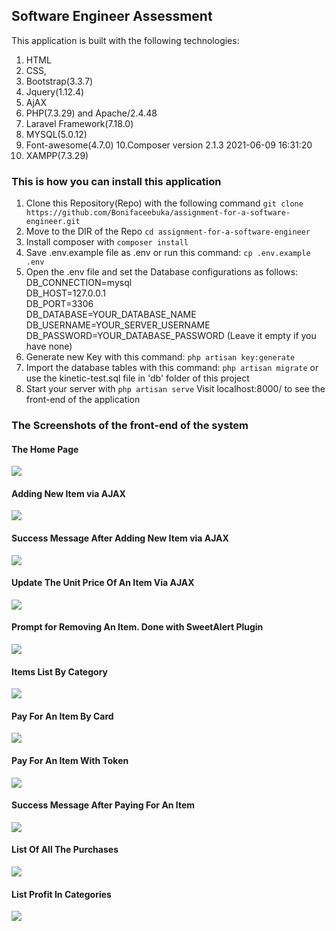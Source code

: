 ## Software Engineer Assessment
This application is built with the following technologies:
1. HTML
2. CSS,
3. Bootstrap(3.3.7)
4. Jquery(1.12.4)
5. AjAX
6. PHP(7.3.29) and Apache/2.4.48
7. Laravel Framework(7.18.0)
7. MYSQL(5.0.12)
9. Font-awesome(4.7.0)
10.Composer version 2.1.3 2021-06-09 16:31:20
11. XAMPP(7.3.29)


### This is how you can install this application
1. Clone this Repository(Repo) with the following command `git clone https://github.com/Bonifaceebuka/assignment-for-a-software-engineer.git`
2. Move to the DIR of the Repo `cd assignment-for-a-software-engineer`
3. Install composer with `composer install`
4. Save .env.example file as .env or run this command: `cp .env.example .env`
5.	Open the .env file and set the Database configurations as follows:<br>
	DB_CONNECTION=mysql<br>
	DB_HOST=127.0.0.1<br>
	DB_PORT=3306<br>
	DB_DATABASE=YOUR_DATABASE_NAME<br>
	DB_USERNAME=YOUR_SERVER_USERNAME<br>
	DB_PASSWORD=YOUR_DATABASE_PASSWORD (Leave it empty if you have none)<br>
6. Generate new Key with this command: `php artisan key:generate`
7. Import the database tables with this command: `php artisan migrate` or use the kinetic-test.sql file in 'db' folder of this project
8. Start your server with `php artisan serve`
	Visit localhost:8000/ to see the front-end of the application


### The Screenshots of the front-end of the system
#### The Home Page
<img src="https://github.com/Bonifaceebuka/assignment-for-a-software-engineer/blob/master/screenshots/home.PNG">

#### Adding New Item via AJAX
<img src="https://github.com/Bonifaceebuka/assignment-for-a-software-engineer/blob/master/screenshots/create-new-item.PNG">

#### Success Message After Adding New Item via AJAX
<img src="https://github.com/Bonifaceebuka/assignment-for-a-software-engineer/blob/master/screenshots/new-added-item.PNG">

#### Update The Unit Price Of An Item Via AJAX
<img src="https://github.com/Bonifaceebuka/assignment-for-a-software-engineer/blob/master/screenshots/update-unit-price.PNG">

#### Prompt for Removing An Item. Done with SweetAlert Plugin
<img src="https://github.com/Bonifaceebuka/assignment-for-a-software-engineer/blob/master/screenshots/delete-item-prompt.PNG">

#### Items List By Category
<img src="https://github.com/Bonifaceebuka/assignment-for-a-software-engineer/blob/master/screenshots/items-by-category.PNG">

#### Pay For An Item By Card
<img src="https://github.com/Bonifaceebuka/assignment-for-a-software-engineer/blob/master/screenshots/pay-by-card.PNG">

#### Pay For An Item With Token
<img src="https://github.com/Bonifaceebuka/assignment-for-a-software-engineer/blob/master/screenshots/pay-by-token.PNG">

#### Success Message After Paying For An Item
<img src="https://github.com/Bonifaceebuka/assignment-for-a-software-engineer/blob/master/screenshots/successful-purchase.PNG">

#### List Of All The Purchases
<img src="https://github.com/Bonifaceebuka/assignment-for-a-software-engineer/blob/master/screenshots/purchases-list.PNG">

#### List Profit In Categories
<img src="https://github.com/Bonifaceebuka/assignment-for-a-software-engineer/blob/master/screenshots/profit-by-category.PNG">

